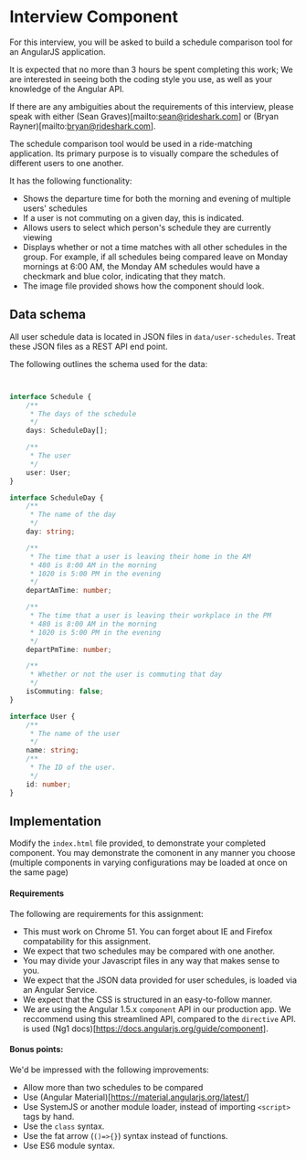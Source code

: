 # Interview Component

For this interview, you will be asked to build a schedule comparison tool for an AngularJS application.

It is expected that no more than 3 hours be spent completing this work; We are interested in seeing both the coding style you use, as well as your knowledge of the Angular API.

If there are any ambiguities about the requirements of this interview, please speak with either (Sean Graves)[mailto:sean@rideshark.com] or (Bryan Rayner)[mailto:bryan@rideshark.com].

The schedule comparison tool would be used in a ride-matching application. Its 
primary purpose is to visually compare the schedules of different users to one another.

It has the following functionality:

 - Shows the departure time for both the morning and evening of multiple users' schedules
 - If a user is not commuting on a given day, this is indicated.
 - Allows users to select which person's schedule they are currently viewing
 - Displays whether or not a time matches with all other schedules in the group. 
   For example, if all schedules being compared leave on Monday mornings at 6:00 AM, the Monday AM schedules would have a checkmark and blue color, indicating that they match.
 - The image file provided shows how the component should look.

## Data schema

All user schedule data is located in JSON files in `data/user-schedules`. Treat these JSON files as a REST API end point.

The following outlines the schema used for the data:
````ts 


interface Schedule {
    /**
     * The days of the schedule
     */
    days: ScheduleDay[];

    /**
     * The user
     */
    user: User;
}

interface ScheduleDay {
    /**
     * The name of the day
     */
    day: string;

    /**
     * The time that a user is leaving their home in the AM 
     * 480 is 8:00 AM in the morning
     * 1020 is 5:00 PM in the evening
     */
    departAmTime: number;

    /**
     * The time that a user is leaving their workplace in the PM 
     * 480 is 8:00 AM in the morning
     * 1020 is 5:00 PM in the evening
     */
    departPmTime: number;

    /**
     * Whether or not the user is commuting that day
     */
    isCommuting: false;
}

interface User {
    /**
     * The name of the user
     */
    name: string;
    /**
     * The ID of the user.
     */
    id: number;
}


````

 

## Implementation

Modify the `index.html` file provided, to demonstrate your completed component. 
You may demonstrate the comonent in any manner you choose (multiple components in 
varying configurations may be loaded at once on the same page)

#### Requirements
The following are requirements for this assignment:
 - This must work on Chrome 51. You can forget about IE and Firefox compatability for this assignment.
 - We expect that two schedules may be compared with one another.
 - You may divide your Javascript files in any way that makes sense to you.
 - We expect that the JSON data provided for user schedules, is loaded via an Angular Service.
 - We expect that the CSS is structured in an easy-to-follow manner.
 - We are using the Angular 1.5.x `component` API in our production app. 
   We reccommend using this streamlined API, compared to the `directive` API. is used (Ng1 docs)[https://docs.angularjs.org/guide/component].

#### Bonus points:
We'd be impressed with the following improvements:

 - Allow more than two schedules to be compared
 - Use (Angular Material)[https://material.angularjs.org/latest/]
 - Use SystemJS or another module loader, instead of importing `<script>` tags by hand.
 - Use the `class` syntax.
 - Use the fat arrow (`()=>{}`) syntax instead of functions.
 - Use ES6 module syntax.
